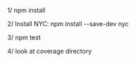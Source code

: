 1/ npm install

2/ Install NYC:
npm install --save-dev nyc

3/ npm test

4/ look at coverage directory